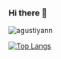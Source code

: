 ### Hi there 👋

<p align="left"> <img src="https://komarev.com/ghpvc/?username=agustiyann&label=Views&color=blueviolet&style=flat" alt="agustiyann" /> </p>

[![Top Langs](https://github-readme-stats.vercel.app/api/top-langs/?username=agustiyann&layout=compact)](https://github.com/anuraghazra/github-readme-stats)
